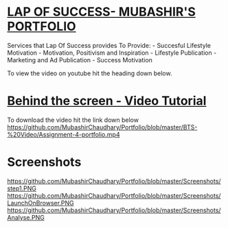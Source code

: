 # [LAP OF SUCCESS- MUBASHIR'S PORTFOLIO](https://mubashirchaudhary.github.io/Portfolio/)
Services that Lap Of Success provides
To Provide: - Succesful Lifestyle Motivation - Motivation, Positivism and Inspiration - Lifestyle Publication - Marketing and Ad Publication - Success Motivation

To view the video on youtube hit the heading down below.
# [Behind the screen - Video Tutorial](https://www.youtube.com/watch?v=Cvvxp8_BF2o/)
To download the video hit the link down below
https://github.com/MubashirChaudhary/Portfolio/blob/master/BTS-%20Video/Assignment-4-portfolio.mp4

# Screenshots
https://github.com/MubashirChaudhary/Portfolio/blob/master/Screenshots/step1.PNG
https://github.com/MubashirChaudhary/Portfolio/blob/master/Screenshots/LaunchOnBrowser.PNG
https://github.com/MubashirChaudhary/Portfolio/blob/master/Screenshots/Analyse.PNG
